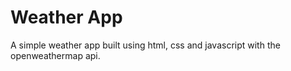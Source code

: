 # Weather App

A simple weather app built using html, css and javascript with the openweathermap api.
